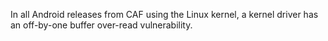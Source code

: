 In all Android releases from CAF using the Linux kernel, a kernel driver has an off-by-one buffer over-read vulnerability.